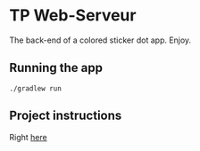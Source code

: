 # TP Web-Serveur

The back-end of a colored sticker dot app. Enjoy.

## Running the app

`./gradlew run`

## Project instructions

Right [here](https://unicorn.artheriom.fr/#/techno-ws-l2)
